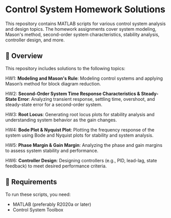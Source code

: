# Control System Homework Solutions

This repository contains MATLAB scripts for various control system analysis and design topics. The homework assignments cover system modeling, Mason's method, second-order system characteristics, stability analysis, controller design, and more.

## 📌 Overview

This repository includes solutions to the following topics:

HW1: **Modeling and Mason's Rule**: Modeling control systems and applying Mason’s method for block diagram reduction.

HW2: **Second-Order System Time Response Characteristics & Steady-State Error**: Analyzing transient response, settling time, overshoot, and steady-state error for a second-order system.

HW3: **Root Locus**: Generating root locus plots for stability analysis and understanding system behavior as the gain changes.

HW4: **Bode Plot & Nyquist Plot**: Plotting the frequency response of the system using Bode and Nyquist plots for stability and system analysis.

HW5: **Phase Margin & Gain Margin**: Analyzing the phase and gain margins to assess system stability and performance.

HW6: **Controller Design**: Designing controllers (e.g., PID, lead-lag, state feedback) to meet desired performance criteria.

## 🔧 Requirements

To run these scripts, you need:

- MATLAB (preferably R2020a or later)
- Control System Toolbox



